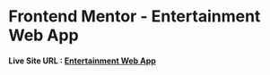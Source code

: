 # Frontend Mentor - Entertainment Web App

#### **Live Site URL : [Entertainment Web App](https://tmdb-api-movie-shows-list-project.netlify.app/)**
